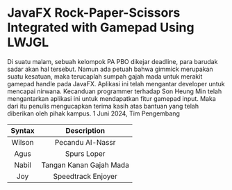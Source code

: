 # JavaFX Rock-Paper-Scissors Integrated with Gamepad Using LWJGL

Di suatu malam, sebuah kelompok PA PBO dikejar deadline, para barudak sadar akan hal tersebut. Namun ada petuah bahwa gimmick merupakan suatu kesatuan, maka terucaplah sumpah gajah mada untuk merakit gamepad handle pada JavaFX. Aplikasi ini telah mengantar developer untuk mencapai nirwana. Kecanduan programmer terhadap Son Heung Min telah mengantarkan aplikasi ini untuk mendapatkan fitur gamepad input. Maka dari itu penulis mengucapkan terima kasih atas bantuan yang telah diberikan oleh pihak kampus. 1 Juni 2024, Tim Pengembang

| Syntax      | Description | 
| :----:      |    :----:   | 
| Wilson      | Pecandu Al-Nassr      | 
| Agus   | Spurs Loper        | 
| Nabil | Tangan Kanan Gajah Mada |
| Joy | Speedtrack Enjoyer |
